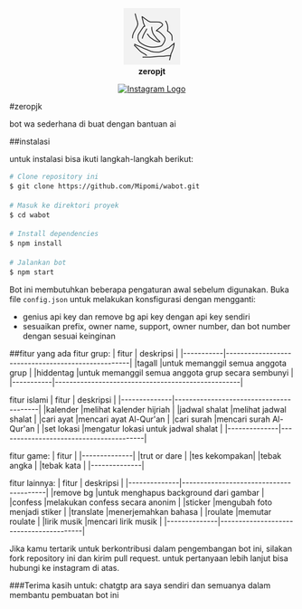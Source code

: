 <p align="center">
    <img src="Untitled-1.png" alt="foto bot" width="100"/><br>
    <b>zeropjt</b>
</p>
<p align="center">
  <a href="https://instagram.com/tnyeouu" target="_blank">
    <img src="https://upload.wikimedia.org/wikipedia/commons/a/a5/Instagram_icon.png" alt="Instagram Logo" width="25"/>
  </a>
</p>

#zeropjk

bot wa sederhana di buat dengan bantuan ai

##instalasi

untuk instalasi bisa ikuti langkah-langkah berikut:

```bash
# Clone repository ini
$ git clone https://github.com/Mipomi/wabot.git

# Masuk ke direktori proyek
$ cd wabot

# Install dependencies
$ npm install

# Jalankan bot
$ npm start
```
Bot ini membutuhkan beberapa pengaturan awal sebelum digunakan. Buka file `config.json` untuk melakukan konsfigurasi dengan mengganti:
- genius api key dan remove bg api key dengan api key sendiri
- sesuaikan prefix, owner name, support, owner number, dan bot number dengan sesuai keinginan

##fitur yang ada
fitur grup:
|   fitur   |                   deskripsi                       |
|-----------|---------------------------------------------------|
|tagall     |untuk memanggil semua anggota grup                 |
|hiddentag  |untuk memanggil semua anggota grup secara sembunyi |
|-----------|---------------------------------------------------|

fitur islami
|   fitur      |               deskripsi                |
|--------------|----------------------------------------|
|kalender      |melihat kalender hijriah                |
|jadwal shalat |melihat jadwal shalat                   |
|cari ayat     |mencari ayat Al-Qur'an                  |
|cari surah    |mencari surah Al-Qur'an                 |
|set lokasi    |mengatur lokasi untuk jadwal shalat     |
|--------------|----------------------------------------|

fitur game:
|   fitur      |
|--------------|
|trut or dare  |
|tes kekompakan|
|tebak angka   |
|tebak kata    |
|--------------|

fitur lainnya:
|   fitur      |               deskripsi                |
|--------------|----------------------------------------|
|remove bg     |untuk menghapus background dari gambar  |
|confess       |melakukan confess secara anonim         |
|sticker       |mengubah foto menjadi stiker            |
|translate     |menerjemahkan bahasa                    |
|roulate       |memutar roulate                         |
|lirik musik   |mencari lirik musik                     |
|--------------|----------------------------------------|

Jika kamu tertarik untuk berkontribusi dalam pengembangan bot ini, silakan fork repository ini dan kirim pull request. untuk pertanyaan lebih lanjut bisa hubungi ke instagram di atas.

###Terima kasih untuk:
chatgtp
ara
saya sendiri
dan semuanya dalam membantu pembuatan bot ini
